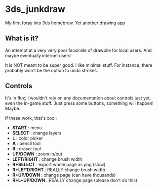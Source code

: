# 3ds_junkdraw
My first foray into 3ds homebrew. Yet another drawing app

## What is it? 
An attempt at a very very poor facsimile of drawpile for local users. And maybe eventually internet users!

It is NOT meant to be super good. I like minimal stuff. For instance, there probably won't be the option to undo strokes.

## Controls

It's in flux; I wouldn't rely on any documentation about controls just yet, even the in-game stuff. Just press some buttons, something will happen! Maybe.

If these work, that's cool:

* **START** : menu
* **SELECT** : change layers
* **L** : color picker
* **A** : pencil tool
* **B** : eraser tool
* **UP/DOWN** : zoom in/out
* **LEFT/RIGHT** : change brush width
* **R+SELECT** : export whole page as png (slow)
* **R+LEFT/RIGHT** : REALLY change brush width
* **R+UP/DOWN** : change page (can have thousands)
* **R+L+UP/DOWN** : REALLY change page (please don't do this)

